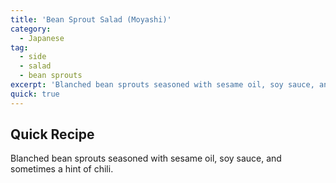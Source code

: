 ```yaml
---
title: 'Bean Sprout Salad (Moyashi)'
category:
  - Japanese
tag:
  - side
  - salad
  - bean sprouts
excerpt: 'Blanched bean sprouts seasoned with sesame oil, soy sauce, and sometimes a hint of chili.'
quick: true
---
```


## Quick Recipe

Blanched bean sprouts seasoned with sesame oil, soy sauce, and sometimes a hint of chili.
